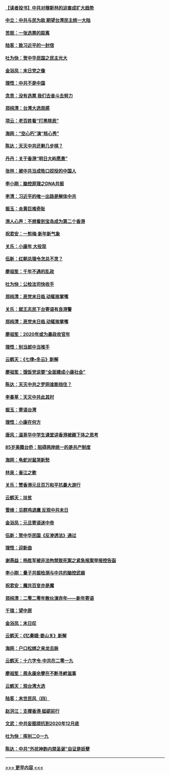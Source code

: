 #### [【读者投书】中共对穆斯林的迫害成扩大趋势](../pages/nsc993/n11791371.md?t=01141031) 
#### [中立：中共与民为敌 期望台湾民主统一大陆](../pages/nsc993/n11790392.md?t=01141031) 
#### [苦胆：一张选票的距离](../pages/nsc993/n11788914.md?t=01141031) 
#### [陆客：致习近平的一封信](../pages/nsc993/n11788867.md?t=01141031) 
#### [吐为快：贺中华民国之民主光大](../pages/nsc993/n11788618.md?t=01141031) 
#### [金浴凤：末日党之像](../pages/nsc993/n11787475.md?t=01141031) 
#### [理悟：中共不是中国](../pages/nsc993/n11787463.md?t=01141031) 
#### [念贲：没有选票  我们去奋斗去努力](../pages/nsc993/n11787398.md?t=01141031) 
#### [郑纯清：台湾大选观感](../pages/nsc993/n11786210.md?t=01141031) 
#### [项云：老百姓看“打黑除恶”](../pages/nsc993/n11785398.md?t=01141031) 
#### [海网：“空心朽”演“核心秀”](../pages/nsc993/n11783874.md?t=01141031) 
#### [陈达：天灭中共还剩几步棋？](../pages/nsc993/n11783719.md?t=01141031) 
#### [丹丹：关于香港“明日大屿愿景”](../pages/nsc993/n11783273.md?t=01141031) 
#### [张林：被中共当成牲口奴役的中国人](../pages/nsc993/n11782397.md?t=01141031) 
#### [李小刚：脑控原理之DNA共振](../pages/nsc993/n11780962.md?t=01141031) 
#### [李清：习近平的唯一出路是解体中共](../pages/nsc993/n11780866.md?t=01141031) 
#### [振玉：炎黄巨难奇耻](../pages/nsc993/n11779632.md?t=01141031) 
#### [港人心声：不想看到宝岛成为第二个香港](../pages/nsc993/n11778817.md?t=01141031) 
#### [祝君安：一剪梅‧新年新气象](../pages/nsc993/n11776340.md?t=01141031) 
#### [关乐：小康年 大役现](../pages/nsc993/n11774213.md?t=01141031) 
#### [伍新：红朝总理令怎总不灵？](../pages/nsc993/n11770813.md?t=01141031) 
#### [廖祖笙：千年不遇的乱政](../pages/nsc993/n11770373.md?t=01141031) 
#### [吐为快：公检法司快收手](../pages/nsc993/n11770359.md?t=01141031) 
#### [郑纯清：恶党末日临 动辄挨掌嘴](../pages/nsc993/n11769912.md?t=01141031) 
#### [关乐：就王志民下台寄语有良港警](../pages/nsc993/n11769903.md?t=01141031) 
#### [郑纯清：恶党末日临 动辄挨掌嘴](../pages/nsc993/n11769356.md?t=01141031) 
#### [廖祖笙：2020年或为暴政收官年](../pages/nsc993/n11768216.md?t=01141031) 
#### [理悟：别当郎中当推手](../pages/nsc993/n11768243.md?t=01141031) 
#### [云鹤天：《七律▪冬云》新解](../pages/nsc993/n11768204.md?t=01141031) 
#### [廖祖笙：饿饭党说要“全面建成小康社会”](../pages/nsc993/n11767482.md?t=01141031) 
#### [陈达：天灭中共之罗网谁能挡住？](../pages/nsc993/n11767465.md?t=01141031) 
#### [李春草：天灭中共此其时](../pages/nsc993/n11767452.md?t=01141031) 
#### [振玉：寄语台湾](../pages/nsc993/n11767432.md?t=01141031) 
#### [理悟：小康在何方](../pages/nsc993/n11767394.md?t=01141031) 
#### [唐风：温哥华中学生课堂讲香港被踢下体之思考](../pages/nsc993/n11766848.md?t=01141031) 
#### [85岁美籍台侨：阻碍两岸统一的是共产制度](../pages/nsc993/n11765043.md?t=01141031) 
#### [海网：龟蛇对鼠哭新愁](../pages/nsc993/n11764895.md?t=01141031) 
#### [林泉：香江之歌](../pages/nsc993/n11764415.md?t=01141031) 
#### [关乐：赞香港元旦百万和平抗暴大游行](../pages/nsc993/n11764382.md?t=01141031) 
#### [云鹤天：扶贫](../pages/nsc993/n11764245.md?t=01141031) 
#### [雪绮：见群鸡退鹰  反观中共末日](../pages/nsc993/n11762112.md?t=01141031) 
#### [金浴凤：元旦寄语迷中帝](../pages/nsc993/n11761788.md?t=01141031) 
#### [伍新：贺中华民国《反渗透法》通过](../pages/nsc993/n11761994.md?t=01141031) 
#### [理悟：迎新曲](../pages/nsc993/n11761152.md?t=01141031) 
#### [谢燕益：杨胜军被非法拘禁致死案之紧急报案举报控告函](../pages/nsc993/n11756134.md?t=01141031) 
#### [李小刚：量子共振检测与中共的脑控武器](../pages/nsc993/n11754518.md?t=01141031) 
#### [祝君安：魔共百变亦是魔](../pages/nsc993/n11754469.md?t=01141031) 
#### [郑纯清：二零二零年散伙演弃年——新年寄语](../pages/nsc993/n11754195.md?t=01141031) 
#### [千瑞：望中原](../pages/nsc993/n11754159.md?t=01141031) 
#### [金浴凤：末日叹](../pages/nsc993/n11752359.md?t=01141031) 
#### [云鹤天：《忆秦娥‧娄山关》新解](../pages/nsc993/n11752348.md?t=01141031) 
#### [海网：户口松绑之来龙去脉](../pages/nsc993/n11752328.md?t=01141031) 
#### [云鹤天：十六字令‧中共在二零一九](../pages/nsc993/n11752305.md?t=01141031) 
#### [廖祖笙：周永康余孽在不断寻衅滋事](../pages/nsc993/n11751013.md?t=01141031) 
#### [云鹤天：观台湾大选](../pages/nsc993/n11751007.md?t=01141031) 
#### [陆客：末世民风（四）](../pages/nsc993/n11749203.md?t=01141031) 
#### [赵洪江：支撑香港 砥砺前行](../pages/nsc993/n11748482.md?t=01141031) 
#### [文武：中共妄图顽抗到2020年12月底](../pages/nsc993/n11748446.md?t=01141031) 
#### [吐为快：挥别二O一九](../pages/nsc993/n11748411.md?t=01141031) 
#### [陈达：中共“外扰神韵内禁圣诞”自证是妖孽](../pages/nsc993/n11748226.md?t=01141031) 

----
#### [ >>> 更早内容 <<< ](../indexes/nsc993-earlier.md)
